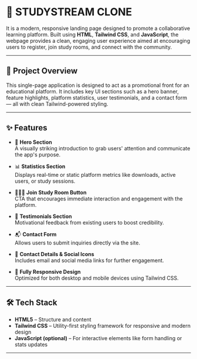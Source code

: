 # 📘 STUDYSTREAM CLONE

 It is a modern, responsive landing page designed to promote a collaborative learning platform. Built using **HTML**, **Tailwind CSS**, and **JavaScript**, the webpage provides a clean, engaging user experience aimed at encouraging users to register, join study rooms, and connect with the community.

---

## 🎯 Project Overview

This single-page application is designed to act as a promotional front for an educational platform. It includes key UI sections such as a hero banner, feature highlights, platform statistics, user testimonials, and a contact form — all with clean Tailwind-powered styling.

---

## ✨ Features

- 🚀 **Hero Section**  
  A visually striking introduction to grab users' attention and communicate the app's purpose.

- 📊 **Statistics Section**  
  Displays real-time or static platform metrics like downloads, active users, or study sessions.

- 🧑‍🤝‍🧑 **Join Study Room Button**  
  CTA that encourages immediate interaction and engagement with the platform.

- 🌟 **Testimonials Section**  
  Motivational feedback from existing users to boost credibility.

- 📬 **Contact Form**  
  Allows users to submit inquiries directly via the site.

- 📧 **Contact Details & Social Icons**  
  Includes email and social media links for further engagement.

- 📱 **Fully Responsive Design**  
  Optimized for both desktop and mobile devices using Tailwind CSS.

---

## 🛠️ Tech Stack

- **HTML5** – Structure and content  
- **Tailwind CSS** – Utility-first styling framework for responsive and modern design  
- **JavaScript (optional)** – For interactive elements like form handling or stats updates

---
